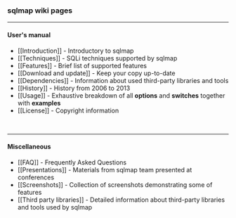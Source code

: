 ### sqlmap wiki pages
----
#### User's manual
* [[Introduction]] - Introductory to sqlmap
* [[Techniques]] - SQLi techniques supported by sqlmap
* [[Features]] - Brief list of supported features
* [[Download and update]] - Keep your copy up-to-date
* [[Dependencies]] - Information about used third-party libraries and tools
* [[History]] - History from 2006 to 2013
* [[Usage]] - Exhaustive breakdown of all **options** and **switches** together with **examples**
* [[License]] - Copyright information

<br>

----
#### Miscellaneous
* [[FAQ]] - Frequently Asked Questions
* [[Presentations]] - Materials from sqlmap team presented at conferences
* [[Screenshots]] - Collection of screenshots demonstrating some of features
* [[Third party libraries]] - Detailed information about third-party libraries and tools used by sqlmap
